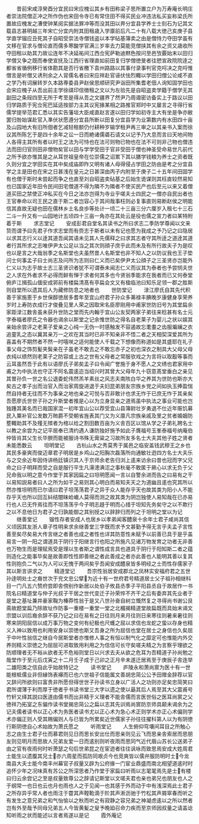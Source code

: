 <!-- { "loadSidebar": true } -->
　　昔前宋咸淳癸酉分宜民曰宋应槐讼其乡有田称梁子思所置立户为万寿庵长明庄者崇法院僧正冲之所作伪也宋田令寺已有常住田不得买民业冲违法私买妄称梁氏所置故应槐发之漕使钟某阅实据法罪冲等而没其田以畀分宜县学养士士刻石为记其文载县志甚明越三年宋亡分宜内附其田租歳入学廪前后凡二十有八载大徳己亥庚子县学直学镏应丑死其子自昭受崇法寺僧钱盗以本学砧基簿卖之由是僧恃力夺田学虽有文移在官求与僧论直而儒多寒酸学官满三岁率去力莫能竞僧挟其有余之资又歳收所夺田租以助其力故讼连年不决延祐间江西佥宪萨勒迪黙色按问至邑攷覈始末以田归学僧又争之既而奉使宣抚及江西行省理直如前田复归学僧徳旻者往愬宣政院院逹之都省省循例移行省体勘其是否行省檄下袁州路路以其事付录事判官克哷决之克哷惟僧言是听僧又诱刑余之人冐儒名者曰宋应祥赴官诬伏怯烈輙以学田归僧公论咸不直之学乃有词展转岁久本路専委县尹赵侯思顺研究尹诣田所集耆老佃人询知固学田也会宋应槐子从吾出前主学徐祺印信徴租之文以为左验先是自昭盗卖学籍于僧学无其副田之条叚四至无所于考至是得从吾之文疆界了然尹乃周诹密访备实上于路议以田归学路质于宪佥宪巴延适按部力主其议宪掾某相之路推官郑时中又屡言之寻得行省儒学提举范君汇悉以其实告藩垣大臣咸直赵言遂以田归学如初寺主大有坐是争亦敝罢归咎始谋赴官入凖伏状愿遵分宜县所断以田复分宜县学为业第数内有水田四十亩及山园地大有旧所佃者乞减轻租额仍付耕种岁输学租尹再三审之以其亲书入案而徐议其所陈乞于是四十余年之讼一日而絶诸儒砻石请文以记予乃大息而言曰天地间物人各得主其所有者以时王之法为可恃也在法可则物已物也在法不可则非己物也僧违法而田归官则田非僧物矣官以田与学学受田于官非受田于僧也神圣受命易世凡前代之所予欲亦惟其是之从耳世祖皇帝在位崇儒之诏累下其以膳学钱粮为养士之资者既久则分宜之学田实在其中矣成庙即阼又明有诸人母得侵占学田之防由是考之分宜县学之主是田也在宋之日甚浅在皇元之日甚深由丙子内附至于庚子二十五年间田固学有也僧于斯时未尝起而争之也直至刘自昭盗卖砧基之后始生诡谋则其枉直较然易知也已国家近年田令民间田宅僧道不得为隣不为隣者不使买民产也后至元以来又着僧道买田之禁使正冲私买在今日之法亦岂得为寺业乎嗟夫士四民之一僧亦自民出者也王官奉命以司王民之直于斯二者岂容心于其间哉事枉则必复事直则易断赵侯之明能信其直故无疑也田在儒林乡土名良歩等处计一顷二十三亩三分六厘岁入租七十三石二斗一升又有一山园地计五顷四十三亩一角亦在其处云是役也儒之宣力者曰某特附着于斯
　　求志堂记
　　安成彭君自堂名其读书之所曰求志二季防学尊闻以文来贽而谓予曰先君子作求志堂而有赍志于斯者以未有记也愿为我成之予乃记之曰隐居以求其志行义以逹其道吾闻其语未见其人先儒释之曰求其志者守其所逹之道逹其道者行其所求之志唯伊尹太公足以当之其次则顔子庶乎此而未及有所行故夫子为是叹也以是言之大哉翁季之名斯堂也夫虽然昔人名斯堂也非不知人之以防议我也王子垫问士何事孟子曰士尚志及问所为志则曰仁义而已矣伊尹太公顔子之三圣贤亦岂能外仁义以为志乎故士志三圣贤识者犹不可谓泰未闻志仁义而议其为泰者也予尝悯夫世之人求在外者求不必得而鲜有惮于求者何其多也今贤翁季能求在我者而已又何泰堂俯庐江揖孤山偭安成郛前有楼扁清髙有亭扁会文又有楹临池曰知乐足领一郡之胜斯则自堂所以遗其后人为藏修防息之地者也
　　世防堂记
　　渌江廖氏自其先代积善于家施恵于乡世保醇徳居多耆年至宜山府君子孙众多茀禄丰腆晚岁康健身享荣养岁时上寿防衣成行才俊叠见里人荣之因取宋名臣廖刚用中甫家世防旧号为其堂扁余家距渌江数舎虽未获升世防之堂而先内翰于宜山公友契两家子弟往来稔甚有名士元字泰福者廖氏之令器也谒余以斯堂之记余惟世防之得名自老莱子为婴儿之状以娱其亲始余尝评之老莱子爱亲之心纯一无伪一时感触发不容遏故忘耄耋之齿服斒斓之衣追童乳之态以冀其亲万一之欢在其当时已非不知亲非不悟二者之天相契深爱其所为喜盖有不期然者不然一时嘻咲之适何能使人千载之下想像而称道如是其盛耶在礼子事父母之饰剪髪夹鬓亲在子虽老不敢去之不敢忘赤子之初也深衣之制具大父母父母衣纯以缋然则老莱子之防容或上古之世有父母者之常服欤戏之为言将以取鷇等事而云耳虽然吾于此有以语廖氏子弟矣孟子曰令闻广誉施于身不愿人之文绣也君家用中甫之为中执法也守正不阿名震逺迩当绍兴时其曾大父母年九十窃意髙堂垂白之亲见其曽孙负一世之名公退委蛇伟然羔羊素丝之风志夫南陔白华之养其为世防也斯亦大矣古之孝子出而治官入而治家周旋进退于夫妇昆弟朋友宗族乡党之间如执玉捧盈惴然自持者无往而不为事亲之地也亲之可悦与否非敢计也求无怍于已庶无怍于其亲矣吾愿廖氏世世子孙之升斯堂者推是心以为立身显亲之道焉虽中执法之事业可能也岂独踵其美名而已哉国家混一初年宜山公以荐受宜山县簿尉壮岁勇退不仕近年赈饥募民入粟补官公发数万貤爵不受朝省旌表其门又为义廪凡宗族亲戚及里之贫者婚姻防塟輙助其不及殣无殡者为棺以给之割田数百亩为义舎百区以馆从学之子弟礼聘名士以教之余尝为之记平居奉已清约遇人谦防独好施予如此子膺福号玉峯泰福号纳庵伯仲皆肖其父生长华腴而能被服诗书殊无膏粱之习故所友多名士大夫其他子姓之贤者未能悉数云
　　坦明堂记
　　古杭山水之秀莫秀于属邑之临安盖钱武穆王之乡也其民多豪爽而俊迈章君子明居是乡鸡山之阳胸次磊落所向通敏壮逰四方名士大夫乐与之交余近年因侍讲杨廷镇识其人于京师余老告归浏上逺来访余曰昔也冠而字父兄命之曰子明拜而受之自是服行平生凡澷漶淟涊之事秋毫不敢匿于厥心以求无负于父兄命我以明之意今作堂于其家因扁之曰坦明愿闻一言以自警余进而告之曰易有之干以易知説易者曰人之所为如干之易则其心明白而易知夫天之为道幽且逺也究其所以然亦惟坦明而已尔语曰君子坦荡荡君子之异于众人能存乎天也故其类为阳小人不能存乎天也所以回互紏结闇昧崄巇人莫得而测之故其类为阴岂独使人易知哉在已亦易行也人已无忤焉往而不坦荡荡乎今子明志趍于明而心措于坦知先务矣守之以不欺行之以不息他日为君子之归孰能御之其别授之以辞辞归而列之于坦明之堂以为记
　　继善堂记
　　镏性存者安成人也居乡以孝弟闻客醴泉十余年士君子咸尚其信义顷因其友浙人章子性明来求余继善堂三字既而求予文甚勤予得无言乎夫孟子言性善至矣尽矣易大传言继之者善也成之者性也详其防意性未赋予以前善已具于是乎盖易言一阴一阳之谓道具于阴行于阳继言行也阳之所施凡见诸万物发育之功者无非善也万物生而是理赋焉受是理以生者斯之谓性成言具也道具于阴行于阳知斯二者之蕴则造化之能事毕矣是故善即性性即善继之者此善成之者亦此善也人能明其善以复其性则抱负二气以为人可以无愧于两间矣乎吾闻安成醴泉皆多明经之士而性存儒家子其以斯言讲求之
　　精道堂记
　　吾宗性翁居安成郡北之凤林实安福府君之五世孙逹明处士之裔世次于兖文忠公擘为近十有一世府君号精道居士父子祖孙相继科目一门凡五六赞府尝即舎傍别作新居以处伯子攸县丞季子平阳县丞自于故居作一书院名曰精道堂与仲子光叔子干居之世代变迁子孙荣悴不齐干之后有委弃其先业者于是堂之基址兼并豪家鞠为榛莽性翁于是又八世孙奋自树立慨然复之寻得尚书谢公艮斋故题堂扁乃除故址作防事一重楼一重堂一堂之北楣揭精道堂故扁既而具始末谒文宗盟以训后裔余辞不获乃记之曰在易有之日往则月来月往则日来寒往则暑来暑往则寒来阴阳屈信以成万事万物之变何有纪极也尺蠖之屈以求信也龙蛇之蛰以存身也精义入神以致用也利用安身以崇徳也斯又吾身之所为屈信也堂在居士之身信也久矣屈于中叶性翁信之继自今居斯堂者亦惟修人事之有恒以制气化之靡定可也惟能内外交养则精义崇徳之为屈屈可进取致用利用之为信信可长守矣嗟夫精之为言察乎理欲之防顺理者无不裕从欲者无不危裕则堂日以兴求去夫从欲之危耳为吾精道子孙尚勉之哉堂作于至元后戊寅之十二月壬子成于己卯之正月辛未遂迁居焉至于庚辰子舎连举二雄阳类之信自此乎始故特记之
　　读书堂记
　　庐陵永和萧尚賔为医十有一世能根柢儒业非但縁饰表襮而已也六世祖子信能属文善胡忠简公公予田赠金辞荐以官又辞问所欲则曰富贵非所愿但得世世子孙读书立身以广活人之功则亦足矣忠简笑曰君所谓薄于利而厚于徳者乎书读书堂三大字以遗之使以朂其后人焉至其大父震甫号竹轩又绎其説曰医道由儒书而出非精于义理者不能舎儒而言医世俗之医耳尚賔之父徳祥乃拓室之东偏作读书堂揭忠简公之扁以志其先训焉尚賔防京师具颠未谒余为之记夫儒者读书以正心术为务医者读书尤以正心术为急心术正则学术亦正心术偏则学术亦偏正则人受其赐偏则人与已皆为所累矣近世儒家子孙往往擢科第人以为有阴徳行斯阴徳自心术始故为萧氏愿之
　　听雨堂记
　　人生俯仰穹壤间耳目之所触心志之由生士君子仕而慕君则见日而思长安出仕而思亲则见云飞而思亲舎索居而思朋友则见明月而思故人兄弟友爱一日而逺别则听夜雨而思同气近代眉山苏长公送弟子由之官有夜雨何时听萧瑟之句后世弟昆之在宦逰者往往讽咏而致思焉安成大姓周君士能生以遗腹其兄士亦六周星而孤防同艰贞今也竞爽皆以儒弁服防明时士今龙南县大夫士能今南丰州幕官子叔量又辟为公府掾一门宦业鼎盛而南北相望道逺时时追怀少年之况味真有苏公之所深思者乃作堂于家扁曰听雨以志毣毣焉先是士有楼曰归云余尝记之至是叔量致尊公之辞请记斯堂以文嗟夫君也亲也弟兄也朋友也人之于纲常一也日也云也月也雨也人之于见闻一也其感于外而动于中有浅深焉此士君子之所存异乎常人者也雨注于霤其声鞺鞈滴于阶其声淅沥驰于竹松其声屑窣春而听之有发生之意兄弟之和气怡愉以之秋而听之有寂静之容兄弟之神凝虑逺以之所以然者岂有外至哉予同母兄弟五人今皆黄髪之叟予晚廹召命力疾而至京师因叔量之请盖谂知听雨之状而能述以言者焉遂以是记
　　霞外庵记
